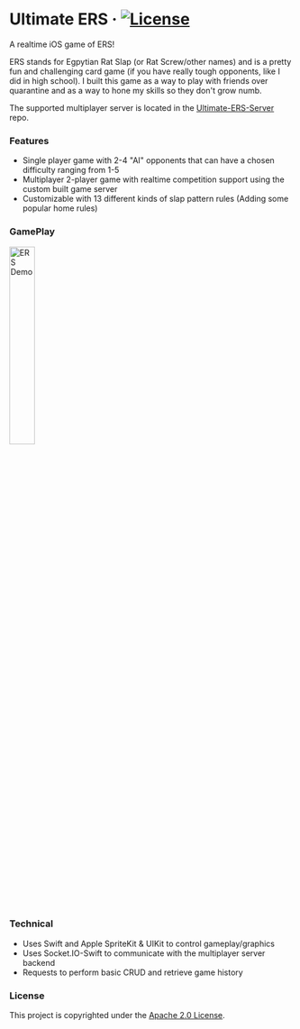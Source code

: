 # Ultimate ERS · [![License](https://img.shields.io/badge/License-Apache%202.0-blue.svg)](https://opensource.org/licenses/Apache-2.0)
A realtime iOS game of ERS!

ERS stands for Egpytian Rat Slap (or Rat Screw/other names) and is a pretty fun and challenging card game (if you have really tough opponents, like I did in high school). I built this game as a way to play with friends over quarantine and as a way to hone my skills so they don't grow numb.

The supported multiplayer server is located in the [Ultimate-ERS-Server](https://github.com/kudoichika/Ultimate-ERS-Server) repo.

### Features
- Single player game with 2-4 "AI" opponents that can have a chosen difficulty ranging from 1-5
- Multiplayer 2-player game with realtime competition support using the custom built game server
- Customizable with 13 different kinds of slap pattern rules (Adding some popular home rules)

### GamePlay
<img align="center" width="30%" src="https://github.com/kudoichika/Ultimate-ERS/blob/master/ers-demo.gif?raw=true" alt="ERS Demo">

### Technical
- Uses Swift and Apple SpriteKit & UIKit to control gameplay/graphics
- Uses Socket.IO-Swift to communicate with the multiplayer server backend
- Requests to perform basic CRUD and retrieve game history

### License
This project is copyrighted under the [Apache 2.0 License](https://github.com/kudoichika/Ultimate-ERS/blob/master/LICENSE).
